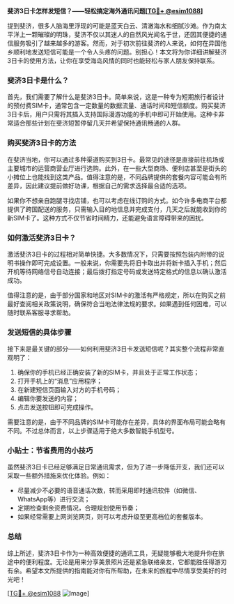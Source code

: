 **斐济3日卡怎样发短信？——轻松搞定海外通讯问题[[TG💪+ @esim1088](https://t.me/s/esim1088)]**

提到斐济，很多人脑海里浮现的可能是蓝天白云、清澈海水和细腻沙滩。作为南太平洋上一颗璀璨的明珠，斐济不仅以其迷人的自然风光闻名于世，还因其便捷的通信服务吸引了越来越多的游客。然而，对于初次前往斐济的人来说，如何在异国他乡顺利地发送短信可能是一个令人头疼的问题。别担心！本文将为你详细讲解斐济3日卡的使用方法，让你在享受海岛风情的同时也能轻松与家人朋友保持联系。

### 斐济3日卡是什么？

首先，我们需要了解什么是斐济3日卡。简单来说，这是一种专为短期旅行者设计的预付费SIM卡，通常包含一定数量的数据流量、通话时间和短信额度。购买斐济3日卡后，用户只需将其插入支持国际漫游功能的手机中即可开始使用。这种卡非常适合那些计划在斐济短暂停留几天并希望保持通讯畅通的人群。

### 购买斐济3日卡的方法

在斐济当地，你可以通过多种渠道购买到3日卡。最常见的途径是直接前往机场或主要城市的运营商营业厅进行选购。此外，在一些大型商场、便利店甚至是街头的小摊位上也能找到这类产品。值得注意的是，不同品牌提供的套餐内容可能会有所差异，因此建议提前做好功课，根据自己的需求选择最合适的选项。

如果你不想亲自跑腿寻找店铺，也可以考虑在线订购的方式。如今许多电商平台都提供了跨国配送的服务，只需输入目的地信息并完成支付，几天之后就能收到你的新SIM卡了。这种方式不仅节省时间精力，还能避免语言障碍带来的困扰。

### 如何激活斐济3日卡？

激活斐济3日卡的过程相对简单快捷。大多数情况下，只需要按照包装内附带的说明书操作即可完成设置。一般来说，你需要先将旧卡取出并将新卡插入手机；然后开机等待网络信号自动连接；最后拨打指定号码或发送特定格式的信息以确认激活成功。

值得注意的是，由于部分国家和地区对SIM卡的激活有严格规定，所以在购买之前最好查阅相关政策说明，确保符合当地法律法规的要求。如果遇到任何困难，可以随时联系客服寻求帮助。

### 发送短信的具体步骤

接下来是最关键的部分——如何利用斐济3日卡发送短信呢？其实整个流程非常直观明了：

1. 确保你的手机已经正确安装了新的SIM卡，并且处于正常工作状态；
2. 打开手机上的“消息”应用程序；
3. 在新建短信页面输入对方的手机号码；
4. 编辑你要发送的内容；
5. 点击发送按钮即可完成操作。

需要注意的是，由于不同品牌的SIM卡可能存在差异，具体的界面布局可能会略有不同。不过总体而言，以上步骤适用于绝大多数智能手机型号。

### 小贴士：节省费用的小技巧

虽然斐济3日卡已经足够满足日常通讯需求，但为了进一步降低开支，我们还可以采取一些额外措施来优化体验。例如：

- 尽量减少不必要的语音通话次数，转而采用即时通讯软件（如微信、WhatsApp等）进行交流；
- 定期检查剩余资费情况，合理规划使用节奏；
- 如果经常需要上网浏览网页，则可以考虑升级至更高档位的套餐版本。

### 总结

综上所述，斐济3日卡作为一种高效便捷的通讯工具，无疑能够极大地提升你在旅途中的便利程度。无论是用来分享美景照片还是紧急联络亲友，它都能胜任得游刃有余。希望本文所提供的指南能对你有所帮助，在未来的旅程中尽情享受美好的时光吧！

[[TG💪+ @esim1088](https://t.me/s/esim1088) ![Image](https://i.postimg.cc/4NQfJmqS/Snipaste-2025-05-13-00-14-12.png)]